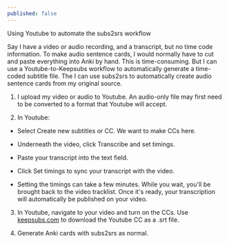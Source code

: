```yaml
---
published: false
---
```



Using Youtube to automate the subs2srs workflow

Say I have a video or audio recording, and a transcript, but no time code information. To make audio sentence cards, I would normally have to cut and paste everything into Anki by hand. This is time-consuming. But I can use a Youtube-to-Keepsubs workflow to automatically generate a time-coded subtitle file. The I can use subs2srs to automatically create audio sentence cards from my original source.

1) I upload my video or audio to Youtube. An audio-only file may first need to be converted to a format that Youtube will accept.

2) In Youtube:

- Select Create new subtitles or CC. We want to make CCs here.

- Underneath the video, click Transcribe and set timings.

- Paste your transcript into the text field. 

- Click Set timings to sync your transcript with the video.

- Setting the timings can take a few minutes. While you wait, you'll be brought back to the video tracklist. Once it's ready, your transcription will automatically be published on your video.

3) In Youtube, navigate to your video and turn on the CCs. Use [keepsubs.com](keepsubs.com) to download the Youtube CC as a .srt file.

4) Generate Anki cards with subs2srs as normal.
